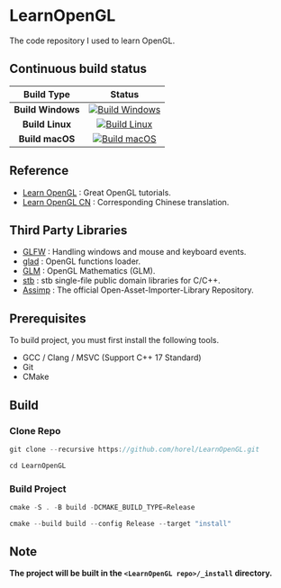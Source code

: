 # LearnOpenGL
The code repository I used to learn OpenGL.

## Continuous build status

|    Build Type     |                                                                                      Status                                                                                      |
| :---------------: | :------------------------------------------------------------------------------------------------------------------------------------------------------------------------------: |
| **Build Windows** | [![Build Windows](https://github.com/horel/LearnOpenGL/actions/workflows/build_windows.yml/badge.svg)](https://github.com/horel/LearnOpenGL/actions/workflows/build_windows.yml) |
|  **Build Linux**  |    [![Build Linux](https://github.com/horel/LearnOpenGL/actions/workflows/build_linux.yml/badge.svg)](https://github.com/horel/LearnOpenGL/actions/workflows/build_linux.yml)    |
|  **Build macOS**  |    [![Build macOS](https://github.com/horel/LearnOpenGL/actions/workflows/build_macos.yml/badge.svg)](https://github.com/horel/LearnOpenGL/actions/workflows/build_macos.yml)    |

## Reference
- [Learn OpenGL](https://learnopengl.com/) : Great OpenGL tutorials.
- [Learn OpenGL CN](https://learnopengl-cn.github.io/) : Corresponding Chinese translation.

## Third Party Libraries
- [GLFW](https://www.glfw.org) : Handling windows and mouse and keyboard events.
- [glad](https://glad.dav1d.de) : OpenGL functions loader.
- [GLM](https://github.com/g-truc/glm) : OpenGL Mathematics (GLM).
- [stb](https://github.com/nothings/stb.git) : stb single-file public domain libraries for C/C++.
- [Assimp](https://github.com/assimp/assimp.git) : The official Open-Asset-Importer-Library Repository.

## Prerequisites
To build project, you must first install the following tools.
- GCC / Clang / MSVC (Support C++ 17 Standard)
- Git
- CMake

## Build
### Clone Repo
```cpp
git clone --recursive https://github.com/horel/LearnOpenGL.git

cd LearnOpenGL
```
### Build Project
```cpp
cmake -S . -B build -DCMAKE_BUILD_TYPE=Release

cmake --build build --config Release --target "install"
```

##  Note

__The project will be built in the ```<LearnOpenGL repo>/_install``` directory.__
